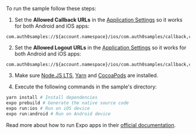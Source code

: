 To run the sample follow these steps:

1) Set the **Allowed Callback URLs** in the [Application Settings](${manage_url}/#/applications/${account.clientId}/settings) so it works for both Android and iOS apps:
```text
com.auth0samples://${account.namespace}/ios/com.auth0samples/callback,com.auth0samples://${account.namespace}/android/com.auth0samples/callback
```

2) Set the **Allowed Logout URLs** in the [Application Settings](${manage_url}/#/applications/${account.clientId}/settings) so it works for both Android and iOS apps:
```text
com.auth0samples://${account.namespace}/ios/com.auth0samples/callback,com.auth0samples://${account.namespace}/android/com.auth0samples/callback
```

3) Make sure [Node.JS LTS](https://nodejs.org/en/download/), [Yarn](https://yarnpkg.com/lang/en/docs/install/) and [CocoaPods](http://guides.cocoapods.org/using/getting-started.html) are installed. 

4) Execute the following commands in the sample's directory:

```bash
yarn install # Install dependencies
expo prebuild # Generate the native source code
expo run:ios # Run on iOS device
expo run:android # Run on Android device
```

Read more about how to run Expo apps in their [official documentation](https://docs.expo.dev/workflow/expo-cli/#compiling).
